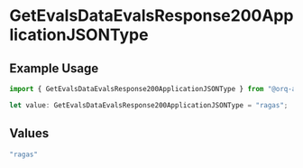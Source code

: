 # GetEvalsDataEvalsResponse200ApplicationJSONType

## Example Usage

```typescript
import { GetEvalsDataEvalsResponse200ApplicationJSONType } from "@orq-ai/node/models/operations";

let value: GetEvalsDataEvalsResponse200ApplicationJSONType = "ragas";
```

## Values

```typescript
"ragas"
```